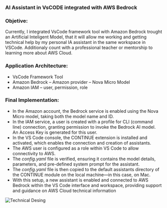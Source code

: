 ### AI Assistant in VsCODE integrated with AWS Bedrock

### Objetive:

Currently, I integrated VsCode framework tool with Amazon Bedrock trought an Artificial Inteligent Model, that it will allow me working and getting technical help by my personal IA assistant in the same workspace in VSCode. Additionaly count with a professional teacher or mentorship to learning more about AWS Cloud.

### Application Architecture:

-   VsCode Framework Tool
-   Amazon Bedrock – Amazon provider – Nova Micro Model
-   Amazon IAM – user, permission, role

### Final Implementation:

-   In the Amazon account, the Bedrock service is enabled using the Nova Micro model, taking both the model name and ID.
-   In the IAM service, a user is created with a profile for CLI (command line) connection, granting permission to invoke the Bedrock AI model. An Access Key is generated for this user.
-   In the VS Code console, the CONTINUE extension is installed and activated, which enables the connection and creation of assistants.
-   The AWS user is configured as a role within VS Code to allow connectivity to AWS.
-   The  _config.yaml_  file is verified, ensuring it contains the model details, parameters, and pre-defined system prompt for the assistant.
-   The  _config.yaml_  file is then copied to the default assistants directory of the CONTINUE module on the local machine—in this case, on Mac.
-   With this setup, a new assistant is enabled and connected to AWS Bedrock within the VS Code interface and workspace, providing support and guidance on AWS Cloud technical information

![Technical Desing](https://ocvpprofessional.cloud/wp-content/uploads/2025/08/vscode-ia2.png)